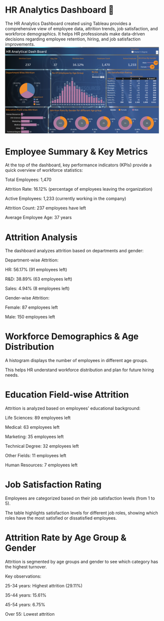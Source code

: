 # HR Analytics Dashboard 👋
The HR Analytics Dashboard created using Tableau provides a comprehensive view of employee data, attrition trends, job satisfaction, and workforce demographics. It helps HR professionals make data-driven decisions regarding employee retention, hiring, and job satisfaction improvements.
![image](https://github.com/sridevi-vaddemani/Tablaeu/blob/main/hr%20analytical%20dashboard.png)
# Employee Summary & Key Metrics
At the top of the dashboard, key performance indicators (KPIs) provide a quick overview of workforce statistics:

Total Employees: 1,470

Attrition Rate: 16.12% (percentage of employees leaving the organization)

Active Employees: 1,233 (currently working in the company)

Attrition Count: 237 employees have left

Average Employee Age: 37 years
# Attrition Analysis
The dashboard analyzes attrition based on departments and gender:

Department-wise Attrition:

HR: 56.17% (91 employees left)

R&D: 38.89% (63 employees left)

Sales: 4.94% (8 employees left)

Gender-wise Attrition:

Female: 87 employees left

Male: 150 employees left
# Workforce Demographics & Age Distribution
A histogram displays the number of employees in different age groups.

This helps HR understand workforce distribution and plan for future hiring needs.
# Education Field-wise Attrition
Attrition is analyzed based on employees' educational background:

Life Sciences: 89 employees left

Medical: 63 employees left

Marketing: 35 employees left

Technical Degree: 32 employees left

Other Fields: 11 employees left

Human Resources: 7 employees left

# Job Satisfaction Rating
Employees are categorized based on their job satisfaction levels (from 1 to 5).

The table highlights satisfaction levels for different job roles, showing which roles have the most satisfied or dissatisfied employees.
# Attrition Rate by Age Group & Gender
Attrition is segmented by age groups and gender to see which category has the highest turnover.

Key observations:

25-34 years: Highest attrition (29.11%)

35-44 years: 15.61%

45-54 years: 6.75%

Over 55: Lowest attrition

